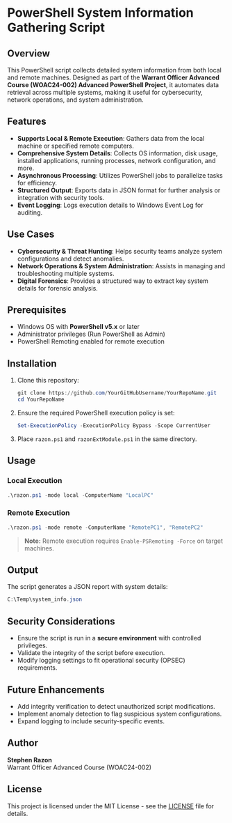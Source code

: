 # PowerShell System Information Gathering Script

## Overview
This PowerShell script collects detailed system information from both local and remote machines. Designed as part of the **Warrant Officer Advanced Course (WOAC24-002) Advanced PowerShell Project**, it automates data retrieval across multiple systems, making it useful for cybersecurity, network operations, and system administration.

## Features
- **Supports Local & Remote Execution**: Gathers data from the local machine or specified remote computers.
- **Comprehensive System Details**: Collects OS information, disk usage, installed applications, running processes, network configuration, and more.
- **Asynchronous Processing**: Utilizes PowerShell jobs to parallelize tasks for efficiency.
- **Structured Output**: Exports data in JSON format for further analysis or integration with security tools.
- **Event Logging**: Logs execution details to Windows Event Log for auditing.

## Use Cases
- **Cybersecurity & Threat Hunting**: Helps security teams analyze system configurations and detect anomalies.
- **Network Operations & System Administration**: Assists in managing and troubleshooting multiple systems.
- **Digital Forensics**: Provides a structured way to extract key system details for forensic analysis.

## Prerequisites
- Windows OS with **PowerShell v5.x** or later
- Administrator privileges (Run PowerShell as Admin)
- PowerShell Remoting enabled for remote execution

## Installation
1. Clone this repository:
   ```powershell
   git clone https://github.com/YourGitHubUsername/YourRepoName.git
   cd YourRepoName
   ```
2. Ensure the required PowerShell execution policy is set:
   ```powershell
   Set-ExecutionPolicy -ExecutionPolicy Bypass -Scope CurrentUser
   ```
3. Place `razon.ps1` and `razonExtModule.ps1` in the same directory.

## Usage
### Local Execution
```powershell
.\razon.ps1 -mode local -ComputerName "LocalPC"
```
### Remote Execution
```powershell
.\razon.ps1 -mode remote -ComputerName "RemotePC1", "RemotePC2"
```
> **Note:** Remote execution requires `Enable-PSRemoting -Force` on target machines.

## Output
The script generates a JSON report with system details:
```powershell
C:\Temp\system_info.json
```

## Security Considerations
- Ensure the script is run in a **secure environment** with controlled privileges.
- Validate the integrity of the script before execution.
- Modify logging settings to fit operational security (OPSEC) requirements.

## Future Enhancements
- Add integrity verification to detect unauthorized script modifications.
- Implement anomaly detection to flag suspicious system configurations.
- Expand logging to include security-specific events.

## Author
**Stephen Razon**  
Warrant Officer Advanced Course (WOAC24-002)  

## License
This project is licensed under the MIT License - see the [LICENSE](LICENSE) file for details.
